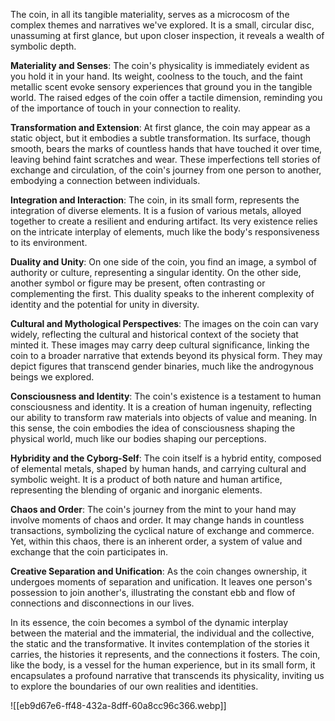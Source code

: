 The coin, in all its tangible materiality, serves as a microcosm of the complex themes and narratives we've explored. It is a small, circular disc, unassuming at first glance, but upon closer inspection, it reveals a wealth of symbolic depth.

**Materiality and Senses**: The coin's physicality is immediately evident as you hold it in your hand. Its weight, coolness to the touch, and the faint metallic scent evoke sensory experiences that ground you in the tangible world. The raised edges of the coin offer a tactile dimension, reminding you of the importance of touch in your connection to reality.

**Transformation and Extension**: At first glance, the coin may appear as a static object, but it embodies a subtle transformation. Its surface, though smooth, bears the marks of countless hands that have touched it over time, leaving behind faint scratches and wear. These imperfections tell stories of exchange and circulation, of the coin's journey from one person to another, embodying a connection between individuals.

**Integration and Interaction**: The coin, in its small form, represents the integration of diverse elements. It is a fusion of various metals, alloyed together to create a resilient and enduring artifact. Its very existence relies on the intricate interplay of elements, much like the body's responsiveness to its environment.

**Duality and Unity**: On one side of the coin, you find an image, a symbol of authority or culture, representing a singular identity. On the other side, another symbol or figure may be present, often contrasting or complementing the first. This duality speaks to the inherent complexity of identity and the potential for unity in diversity.

**Cultural and Mythological Perspectives**: The images on the coin can vary widely, reflecting the cultural and historical context of the society that minted it. These images may carry deep cultural significance, linking the coin to a broader narrative that extends beyond its physical form. They may depict figures that transcend gender binaries, much like the androgynous beings we explored.

**Consciousness and Identity**: The coin's existence is a testament to human consciousness and identity. It is a creation of human ingenuity, reflecting our ability to transform raw materials into objects of value and meaning. In this sense, the coin embodies the idea of consciousness shaping the physical world, much like our bodies shaping our perceptions.

**Hybridity and the Cyborg-Self**: The coin itself is a hybrid entity, composed of elemental metals, shaped by human hands, and carrying cultural and symbolic weight. It is a product of both nature and human artifice, representing the blending of organic and inorganic elements.

**Chaos and Order**: The coin's journey from the mint to your hand may involve moments of chaos and order. It may change hands in countless transactions, symbolizing the cyclical nature of exchange and commerce. Yet, within this chaos, there is an inherent order, a system of value and exchange that the coin participates in.

**Creative Separation and Unification**: As the coin changes ownership, it undergoes moments of separation and unification. It leaves one person's possession to join another's, illustrating the constant ebb and flow of connections and disconnections in our lives.

In its essence, the coin becomes a symbol of the dynamic interplay between the material and the immaterial, the individual and the collective, the static and the transformative. It invites contemplation of the stories it carries, the histories it represents, and the connections it fosters. The coin, like the body, is a vessel for the human experience, but in its small form, it encapsulates a profound narrative that transcends its physicality, inviting us to explore the boundaries of our own realities and identities.

![[eb9d67e6-ff48-432a-8dff-60a8cc96c366.webp]]